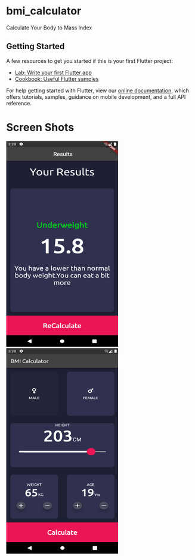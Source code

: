 # bmi_calculator

Calculate Your Body to Mass Index

## Getting Started

A few resources to get you started if this is your first Flutter project:

- [Lab: Write your first Flutter app](https://flutter.dev/docs/get-started/codelab)
- [Cookbook: Useful Flutter samples](https://flutter.dev/docs/cookbook)

For help getting started with Flutter, view our
[online documentation](https://flutter.dev/docs), which offers tutorials,
samples, guidance on mobile development, and a full API reference.

# Screen Shots
<img src="/result_page.png" width="300" height="550">  <img src="/input_page.png" width="300" height="550">
